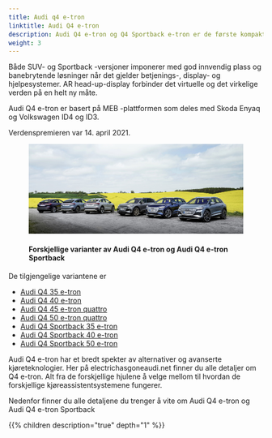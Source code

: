 ```yaml
---
title: Audi q4 e-tron
linktitle: Audi Q4 e-tron
description: Audi Q4 e-tron og Q4 Sportback e-tron er de første kompakte elektriske SUV-ene og den tredje helelektriske modellen fra Audi. Tilgjengelig i 7 varianter.
weight: 3
---
```

<!-- markdownlint-disable MD033 -->

Både SUV- og Sportback -versjoner imponerer med god innvendig plass og banebrytende løsninger når det gjelder betjenings-, display- og hjelpesystemer. AR head-up-display forbinder det virtuelle og det virkelige verden på en helt ny måte.

Audi Q4 e-tron er basert på MEB -plattformen som deles med Skoda Enyaq og Volkswagen ID4 og ID3.

Verdenspremieren var 14. april 2021.

<figure>
    <a href="/models/q4-e-tron/variants/variants1.jpg">
        <img src="/models/q4-e-tron/variants/variants1s.jpg" alt="Different variants of Audi Q4 e-tron and Audi Q4 e-tron Sportback" title="Different variants of Audi Q4 e-tron and Audi Q4 e-tron Sportback">
    </a>
    <figcaption><h4>Forskjellige varianter av Audi Q4 e-tron og Audi Q4 e-tron Sportback</h4></figcaption>
</figure>

De tilgjengelige variantene er

- [Audi Q4 35 e-tron](/models/q4-e-tron/variants/#audi-q4-35-e-tron)
- [Audi Q4 40 e-tron](/models/q4-e-tron/variants/#audi-q4-40-e-tron)
- [Audi Q4 45 e-tron quattro](/models/q4-e-tron/variants/#audi-q4-45-e-tron-quattro)
- [Audi Q4 50 e-tron quattro](/models/q4-e-tron/variants/#audi-q4-45-e-tron-quattro)
- [Audi Q4 Sportback 35 e-tron](/models/q4-e-tron/variants/#audi-q4-sportback-35-e-tron)
- [Audi Q4 Sportback 40 e-tron](/models/q4-e-tron/variants/#audi-q4-sportback-40-e-tron)
- [Audi Q4 Sportback 50 e-tron](/models/q4-e-tron/variants/#audi-q4-sportback-50-e-tron-quattro)

Audi Q4 e-tron har et bredt spekter av alternativer og avanserte kjøreteknologier. Her på electrichasgoneaudi.net finner du alle detaljer om Q4 e-tron. Alt fra de forskjellige hjulene å velge mellom til hvordan de forskjellige kjøreassistentsystemene fungerer.

Nedenfor finner du alle detaljene du trenger å vite om Audi Q4 e-tron og Audi Q4 e-tron Sportback

{{% children description="true" depth="1" %}}
